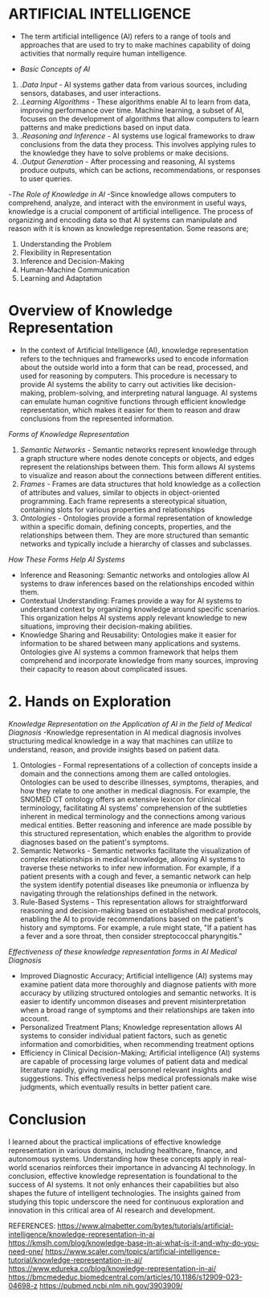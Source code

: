 #  ARTIFICIAL INTELLIGENCE



- The term artificial intelligence (AI) refers to a range of tools and approaches that are used to try to make machines capability of doing activities that normally require human intelligence.

- *Basic Concepts of AI*

1. *.Data Input* -  AI systems gather data from various sources, including sensors, databases, and user interactions.
2. *.Learning Algorithms* - These algorithms enable AI to learn from data, improving performance over time. Machine learning, a subset of AI, focuses on the development of algorithms that allow computers to learn patterns and make predictions based on input data.
3. *.Reasoning and Inference* -  AI systems use logical frameworks to draw conclusions from the data they process. This involves applying rules to the knowledge they have to solve problems or make decisions.
4. *.Output Generation* - After processing and reasoning, AI systems produce outputs, which can be actions, recommendations, or responses to user queries.

-*The Role of Knowledge in AI*
    -Since knowledge allows computers to comprehend, analyze, and interact with the environment in useful ways, knowledge is a crucial component of artificial intelligence. The process of organizing and encoding data so that AI systems can manipulate and reason with it is known as knowledge representation. 
Some reasons are;
1. Understanding the Problem
2. Flexibility in Representation
3. Inference and Decision-Making
4. Human-Machine Communication
5. Learning and Adaptation


# Overview of Knowledge Representation
- In the context of Artificial Intelligence (AI), knowledge representation refers to the techniques and frameworks used to encode information about the outside world into a form that can be read, processed, and used for reasoning by computers. This procedure is necessary to provide AI systems the ability to carry out activities like decision-making, problem-solving, and interpreting natural language. AI systems can emulate human cognitive functions through efficient knowledge representation, which makes it easier for them to reason and draw conclusions from the represented information.

*Forms of Knowledge Representation*

1. *Semantic Networks* - Semantic networks represent knowledge through a graph structure where nodes denote concepts or objects, and edges represent the relationships between them. This form allows AI systems to visualize and reason about the connections between different entities. 
2. *Frames* - Frames are data structures that hold knowledge as a collection of attributes and values, similar to objects in object-oriented programming. Each frame represents a stereotypical situation, containing slots for various properties and relationships
3. *Ontologies* - Ontologies provide a formal representation of knowledge within a specific domain, defining concepts, properties, and the relationships between them. They are more structured than semantic networks and typically include a hierarchy of classes and subclasses.

*How These Forms Help AI Systems*
- Inference and Reasoning: Semantic networks and ontologies allow AI systems to draw inferences based on the relationships encoded within them.
- Contextual Understanding: Frames provide a way for AI systems to understand context by organizing knowledge around specific scenarios. This organization helps AI systems apply relevant knowledge to new situations, improving their decision-making abilities.
- Knowledge Sharing and Reusability: Ontologies make it easier for information to be shared between many applications and systems. Ontologies give AI systems a common framework that helps them comprehend and incorporate knowledge from many sources, improving their capacity to reason about complicated issues.

# 2. Hands on Exploration

*Knowledge Representation on the Application of AI in the field of Medical Diagnosis*
-Knowledge representation in AI medical diagnosis involves structuring medical knowledge in a way that machines can utilize to understand, reason, and provide insights based on patient data.

1. Ontologies - Formal representations of a collection of concepts inside a domain and the connections among them are called ontologies. Ontologies can be used to describe illnesses, symptoms, therapies, and how they relate to one another in medical diagnosis. For example, the SNOMED CT ontology offers an extensive lexicon for clinical terminology, facilitating AI systems' comprehension of the subtleties inherent in medical terminology and the connections among various medical entities. Better reasoning and inference are made possible by this structured representation, which enables the algorithm to provide diagnoses based on the patient's symptoms.
2. Semantic Networks - Semantic networks facilitate the visualization of complex relationships in medical knowledge, allowing AI systems to traverse these networks to infer new information. For example, if a patient presents with a cough and fever, a semantic network can help the system identify potential diseases like pneumonia or influenza by navigating through the relationships defined in the network.
3. Rule-Based Systems - This representation allows for straightforward reasoning and decision-making based on established medical protocols, enabling the AI to provide recommendations based on the patient's history and symptoms. For example, a rule might state, "If a patient has a fever and a sore throat, then consider streptococcal pharyngitis."

*Effectiveness of these knowledge representation forms in AI Medical Diagnosis*

- Improved Diagnostic Accuracy; Artificial intelligence (AI) systems may examine patient data more thoroughly and diagnose patients with more accuracy by utilizing structured ontologies and semantic networks. It is easier to identify uncommon diseases and prevent misinterpretation when a broad range of symptoms and their relationships are taken into account.
- Personalized Treatment Plans;  Knowledge representation allows AI systems to consider individual patient factors, such as genetic information and comorbidities, when recommending treatment options
- Efficiency in Clinical Decision-Making; Artificial intelligence (AI) systems are capable of processing large volumes of patient data and medical literature rapidly, giving medical personnel relevant insights and suggestions. This effectiveness helps medical professionals make wise judgments, which eventually results in better patient care.

# Conclusion

I learned about the practical implications of effective knowledge representation in various domains, including healthcare, finance, and autonomous systems. Understanding how these concepts apply in real-world scenarios reinforces their importance in advancing AI technology.
In conclusion, effective knowledge representation is foundational to the success of AI systems. It not only enhances their capabilities but also shapes the future of intelligent technologies. The insights gained from studying this topic underscore the need for continuous exploration and innovation in this critical area of AI research and development.
  
REFERENCES:
https://www.almabetter.com/bytes/tutorials/artificial-intelligence/knowledge-representation-in-ai
https://kmslh.com/blog/knowledge-base-in-ai-what-is-it-and-why-do-you-need-one/
https://www.scaler.com/topics/artificial-intelligence-tutorial/knowledge-representation-in-ai/
https://www.edureka.co/blog/knowledge-representation-in-ai/
https://bmcmededuc.biomedcentral.com/articles/10.1186/s12909-023-04698-z
https://pubmed.ncbi.nlm.nih.gov/3903909/
